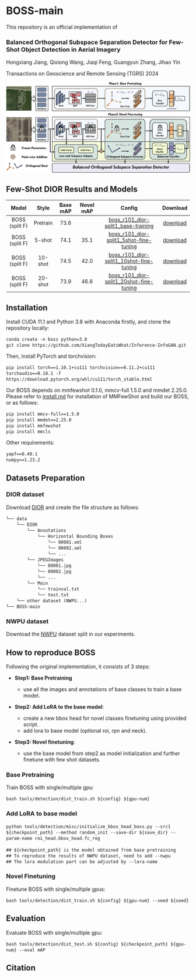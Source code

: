 # BOSS-main


This repository is an official implementation of 

### Balanced Orthogonal Subspace Separation Detector for Few-Shot Object Detection in Aerial Imagery
Hongxiang Jiang, Qixiong Wang, Jiaqi Feng, Guangyun Zhang, Jihao Yin

Transactions on Geoscience and Remote Sensing (TGRS) 2024

<p align="center">
<img src=resources/framework.png> 

## Few-Shot DIOR Results and Models

|   Model  | Style |  Base mAP  | Novel mAP |  Config  |  Download  |
| :------: | :---: |  :-------: | :-------: | :------: | :--------: |
|   BOSS (split F)   |  Pretrain  | 73.6 |        | [boss_r101_dior-split1_base-training](configs/detection/boss/dior/split1/boss_r101_dior-split1_base-training.py)   |   [download](https://drive.google.com/drive/folders/1izNGDPZX3vMk0VI9Adnh3o87zKpM-Tw_?usp=drive_link)  |   
| BOSS (split F)   |  5-shot  | 74.1 |    35.1    | [boss_r101_dior-split1_5shot-fine-tuning](configs/detection/boss/dior/split1/boss_r101_dior-split1_5shot-fine-tuning.py)   |   [download](https://drive.google.com/drive/folders/1izNGDPZX3vMk0VI9Adnh3o87zKpM-Tw_?usp=drive_link)   |                    
|   BOSS (split F)   |  10-shot  | 74.5 |    42.0    | [boss_r101_dior-split1_10shot-fine-tuning](configs/detection/boss/dior/split1/boss_r101_dior-split1_10shot-fine-tuning.py)   |  [download](https://drive.google.com/drive/folders/1izNGDPZX3vMk0VI9Adnh3o87zKpM-Tw_?usp=drive_link)    |      
|   BOSS (split F)   |  20-shot  | 73.9 |    46.6    | [boss_r101_dior-split1_20shot-fine-tuning](configs/detection/boss/dior/split1/boss_r101_dior-split1_20shot-fine-tuning.py)   |   [download](https://drive.google.com/drive/folders/1izNGDPZX3vMk0VI9Adnh3o87zKpM-Tw_?usp=drive_link)   |      

## Installation
Install CUDA 11.1 and Python 3.8 with Anaconda firstly, and clone the repository locally:
```shell
conda create -n boss python=3.8
git clone https://github.com/XiangTodayEatsWhat/Inference-InfoGAN.git
```
Then, install PyTorch and torchvision:
```shell
pip install torch==1.10.1+cu111 torchvision==0.11.2+cu111 torchaudio==0.10.1 -f https://download.pytorch.org/whl/cu111/torch_stable.html
```
Our BOSS depends on mmfewshot 0.1.0, mmcv-full 1.5.0 and mmdet 2.25.0. 
Please refer to [install.md](/docs/en/install.md) for installation of MMFewShot and build our BOSS, or as follows:
```
pip install mmcv-full==1.5.0
pip install mmdet==2.25.0
pip install mmfewshot
pip install mmcls
```

Other requirements:
```
yapf==0.40.1
numpy==1.23.2
```

## Datasets Preparation


### DIOR dataset
Download [DIOR](https://drive.google.com/drive/folders/1UdlgHk49iu6WpcJ5467iT-UqNPpx__CC) and create the file structure as follows:
```
└── data
    └── DIOR
        └── Annotations
        	└── Horizontal Bounding Boxes
        		└── 00001.xml
        		└── 00002.xml
				└── ...
        └── JPEGImages
        	└── 00001.jpg
        	└── 00002.jpg
			└── ...
    	└── Main
        	└── trainval.txt
        	└── test.txt
    └── other dataset (NWPU...)
└── BOSS-main
```

### NWPU dataset
Download the [NWPU](https://drive.google.com/file/d/1I4uqKKwK2r94k1NLXOpnzuP-mlO73N23/view?usp=drive_link) dataset split in our experiments.
## How to reproduce BOSS 
Following the original implementation, it consists of 3 steps:

- **Step1: Base Pretraining**

  - use all the images and annotations of base classes to train a base model.

- **Step2: Add LoRA to the base model**:

  - create a new bbox head for novel classes finetuning using provided script.
  - add lora to base model (optional roi, rpn and neck).

- **Step3: Novel finetuning**:

  - use the base model from step2 as model initialization and further finetune with few shot datasets.


### Base Pretraining
Train BOSS with single/multiple gpu:
```shell
bash tools/detection/dist_train.sh ${config} ${gpu-num}
```


### Add LoRA to base model
```shell
python tools/detection/misc/initialize_bbox_head_boss.py --src1 ${checkpoint_path} --method random_init --save-dir ${save_dir} --param-name roi_head.bbox_head.fc_reg

## ${checkpoint_path} is the model obtained from base pretraining
## To reproduce the results of NWPU dataset, need to add --nwpu
## The lora modulation part can be adjusted by --lora-name
```


### Novel Finetuning
Finetune BOSS with single/multiple gpus:
```shell
bash tools/detection/dist_train.sh ${config} ${gpu-num} --seed ${seed}
```

## Evaluation
Evaluate BOSS with single/multiple gpu:
```shell
bash tools/detection/dist_test.sh ${config} ${checkpoint_path} ${gpu-num} --eval mAP
```


## Citation
